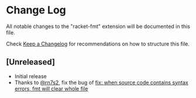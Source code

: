 # Change Log

All notable changes to the "racket-fmt" extension will be documented in this file.

Check [Keep a Changelog](http://keepachangelog.com/) for recommendations on how to structure this file.

## [Unreleased]

- Initial release
- Thanks to [@rn7s2](https://github.com/rn7s2), fix the bug of [fix: when source code contains syntax errors, fmt will clear whole file](https://github.com/suxiaogang223/racket-fmt/pull/3)